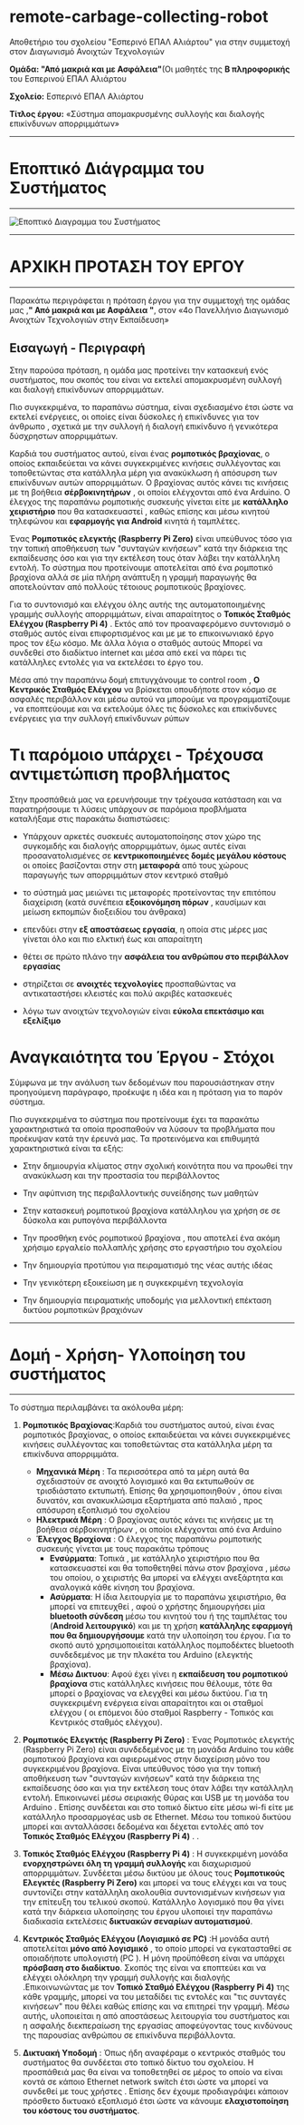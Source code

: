 # remote-carbage-collecting-robot
Αποθετήριο του σχολείου "Εσπερινό ΕΠΑΛ Αλιάρτου" για στην συμμετοχή στον Διαγωνισμό Ανοιχτών Τεχνολογιών

**Ομάδα:  "Από μακριά και με Ασφάλεια"**(Οι μαθητές της **Β πληροφορικής** του Εσπερινού ΕΠΑΛ Αλιάρτου 

**Σχολείο:** Εσπερινό ΕΠΑΛ Αλιάρτου

**Τίτλος έργου:** «Σύστημα απομακρυσμένης συλλογής και διαλογής επικίνδυνων απορριμμάτων»

______

# Εποπτικό Διάγραμμα του Συστήματος

___

![Εποπτικό Διαγραμμα του Συστήματος](images/ELLAK-2-remote-carbage-colecting-robot-BLOCK-diagram-1.jpg)

______

# ΑΡΧΙΚΗ ΠΡΟΤΑΣΗ ΤΟΥ ΕΡΓΟΥ

___

Παρακάτω περιγράφεται η πρόταση έργου για την συμμετοχή της ομάδας μας ,**" Από μακριά και με Ασφάλεια "**, στον «4ο Πανελλήνιο Διαγωνισμό Ανοιχτών Τεχνολογιών στην Εκπαίδευση»

## Εισαγωγή - Περιγραφή

Στην παρούσα πρόταση, η ομάδα μας προτείνει την κατασκευή ενός συστήματος, που σκοπός του είναι να εκτελεί απομακρυσμένη συλλογή και διαλογή επικίνδυνων απορριμμάτων.

Πιο συγκεκριμένα, το παραπάνω σύστημα,  είναι σχεδιασμένο έτσι ώστε  να εκτελεί ενέργειες,  οι οποίες είναι δύσκολες ή επικίνδυνες για τον άνθρωπο ,  σχετικά με την συλλογή  ή  διαλογή   επικίνδυνο ή γενικότερα δύσχρηστων  απορριμμάτων.

Καρδιά του συστήματος αυτού,   είναι ένας **ρομποτικός βραχίονας**,  ο οποίος εκπαιδεύεται να κάνει συγκεκριμένες κινήσεις συλλέγοντας και τοποθετώντας στα κατάλληλα μέρη για ανακύκλωση ή  απόσυρση   των επικίνδυνων αυτών απορριμμάτων.  Ο βραχίονας αυτός κάνει τις κινήσεις  με τη βοήθεια  **σέρβοκινητήρων** ,  οι οποίοι ελέγχονται από ένα Arduino. Ο έλεγχος της παραπάνω ρομποτικής συσκευής γίνεται είτε με **κατάλληλο χειριστήριο** που θα κατασκευαστεί , καθώς επίσης και μέσω κινητού τηλεφώνου και **εφαρμογής για Android**  κινητά ή ταμπλέτες.  

Ένας **Ρομποτικός ελεγκτής (Raspberry Pi Zero)**  είναι υπεύθυνος τόσο για την τοπική αποθήκευση των "συνταγών κινήσεων" κατά την διάρκεια της εκπαίδευσης  όσο και για την εκτέλεση τους όταν λάβει την κατάλληλη εντολή. Το σύστημα που προτείνουμε αποτελείται από ένα ρομποτικό βραχίονα αλλά σε μία πλήρη ανάπτυξη η γραμμή παραγωγής θα αποτελούνταν από πολλούς τέτοιους ρομποτικούς βραχίονες. 

Για το συντονισμό και ελέγχου όλης αυτής της αυτοματοποιημένης γραμμής συλλογής απορριμμάτων, είναι απαραίτητος ο  **Τοπικός Σταθμός Ελέγχου (Raspberry Pi 4)** .  Εκτός από τον προαναφερόμενο συντονισμό ο σταθμός αυτός είναι επιφορτισμένος και με  με το επικοινωνιακό έργο προς τον έξω κόσμο. Με άλλα λόγια ο σταθμός αυτούς Μπορεί να συνδεθεί στο διαδίκτυο internet και μέσα από εκεί να πάρει τις κατάλληλες εντολές για να εκτελέσει το έργο του.

Μέσα από την παραπάνω  δομή επιτυγχάνουμε το control room , **Ο Κεντρικός Σταθμός Ελέγχου**  να βρίσκεται οπουδήποτε στον κόσμο  σε ασφαλές περιβάλλον και μέσω αυτού  να μπορούμε να προγραμματίζουμε , να εποπτεύουμε  και να εκτελούμε όλες τις δύσκολες και επικίνδυνες ενέργειες  για την συλλογή επικίνδυνων ρύπων


# Τι παρόμοιο υπάρχει - Τρέχουσα αντιμετώπιση προβλήματος

Στην προσπάθειά μας να ερευνήσουμε την τρέχουσα κατάσταση και να παρατηρήσουμε τι λύσεις υπάρχουν σε παρόμοια προβλήματα καταλήξαμε στις παρακάτω διαπιστώσεις:

-  Υπάρχουν αρκετές συσκευές αυτοματοποίησης στον χώρο της συγκομιδής και διαλογής  απορριμμάτων,  όμως αυτές είναι προσανατολισμένες σε  **κεντρικοποιημένες  δομές μεγάλου κόστους** οι οποίες βασίζονται στην στη  **μεταφορά** από τους χώρους παραγωγής των απορριμμάτων στον κεντρικό σταθμό

-   το σύστημά μας μειώνει τις μεταφορές προτείνοντας την επιτόπου διαχείριση (κατά συνέπεια  **εξοικονόμηση πόρων** , καυσίμων και μείωση εκπομπών διοξειδίου του άνθρακα)

-    επενδύει στην  **εξ αποστάσεως εργασία**,  η οποία στις μέρες μας  γίνεται όλο και πιο ελκτική έως και απαραίτητη

-    θέτει σε πρώτο πλάνο την  **ασφάλεια του ανθρώπου  στο περιβάλλον εργασίας**

-    στηρίζεται σε  **ανοιχτές τεχνολογίες**  προσπαθώντας να αντικαταστήσει κλειστές και πολύ ακριβές κατασκευές

-    λόγω των ανοιχτών τεχνολογιών είναι  **εύκολα επεκτάσιμο και εξελίξιμο**

# Αναγκαιότητα του Έργου - Στόχοι

Σύμφωνα με την ανάλυση των δεδομένων που παρουσιάστηκαν στην προηγούμενη παράγραφο, προέκυψε η ιδέα και η πρόταση για το παρόν σύστημα.

Πιο συγκεκριμένα το σύστημα που προτείνουμε έχει τα παρακάτω χαρακτηριστικά τα οποία προσπαθούν να λύσουν τα προβλήματα που προέκυψαν κατά την έρευνά μας. Τα προτεινόμενα και επιθυμητά χαρακτηριστικά είναι τα εξής:

 - Στην δημιουργία  κλίματος  στην σχολική κοινότητα που να προωθεί την ανακύκλωση και την προστασία του περιβάλλοντος
- Την αφύπνιση  της περιβαλλοντικής συνείδησης των μαθητών

- Στην κατασκευή ρομποτικού βραχίονα κατάλληλου για χρήση σε σε δύσκολα και ρυπογόνα περιβάλλοντα

- Την προσθήκη ενός ρομποτικού βραχίονα ,  που αποτελεί ένα ακόμη χρήσιμο εργαλείο πολλαπλής χρήσης  στο εργαστήριο του σχολείου

- Την δημιουργία προτύπου για πειραματισμό της νέας αυτής ιδέας

- Την γενικότερη εξοικείωση με η συγκεκριμένη τεχνολογία

- Την δημιουργία πειραματικής υποδομής για μελλοντική επέκταση δικτύου ρομποτικών βραχιόνων  

---

# Δομή - Χρήση- Υλοποίηση του συστήματος

---

Το σύστημα περιλαμβάνει τα ακόλουθα μέρη:

1. **Ρομποτικός Βραχίονας**:Καρδιά του συστήματος αυτού, είναι ένας ρομποτικός βραχίονας, ο οποίος εκπαιδεύεται να κάνει συγκεκριμένες κινήσεις συλλέγοντας και τοποθετώντας στα κατάλληλα μέρη  τα επικίνδυνα  απορριμμάτα. 
	- **Μηχανικά Μέρη** : Τα περισσότερα από τα μέρη αυτά θα σχεδιαστούν σε ανοιχτό λογισμικό και θα εκτυπωθούν σε τρισδιάστατο εκτυπωτή.  Επίσης θα χρησιμοποιηθούν ,  όπου είναι δυνατόν, και ανακυκλώσιμα εξαρτήματα από παλαιό , προς απόσυρση εξοπλισμό του σχολείου
	- **Ηλεκτρικά Μέρη** : Ο βραχίονας αυτός κάνει τις κινήσεις με τη βοήθεια σέρβοκινητήρων , οι οποίοι ελέγχονται από ένα Arduino
	- **Έλεγχος Βραχίονα** : Ο έλεγχος της παραπάνω ρομποτικής συσκευής γίνεται με τους παρακάτω τρόπους
		-  **Ενσύρματα**: Τοπικά , με κατάλληλο χειριστήριο που θα κατασκευαστεί  και θα τοποθετηθεί πάνω στον βραχίονα , μέσω του οποίου, ο χειριστής θα μπορεί να ελέγχει ανεξάρτητα  και αναλογικά  κάθε κίνηση του βραχίονα. 
		-  **Ασύρματα**: Η ίδια λειτουργία με το παραπάνω χειριστήριο,  θα μπορεί να επιτευχθεί , αφού ο χρήστης δημιουργήσει μία **bluetooth σύνδεση** μέσω του κινητού του ή της ταμπλέτας του (**Android λειτουργικό**) και με τη χρήση **κατάλληλης εφαρμογή που θα δημιουργήσουμε**  κατά την υλοποίηση του έργου.  Για το σκοπό αυτό χρησιμοποιείται κατάλληλος πομποδέκτες bluetooth συνδεδεμένος με την πλακέτα του Arduino (ελεγκτής βραχίονα).
		-  **Μέσω Δικτυου**: Αφού έχει γίνει η **εκπαίδευση του ρομποτικού βραχίονα** στις κατάλληλες κινήσεις που θέλουμε,  τότε θα μπορεί ο βραχίονας να ελεγχθεί και μέσω δικτύου. Για τη συγκεκριμένη ενέργεια είναι απαραίτητοι  και οι σταθμοί ελέγχου ( οι επόμενοι δύο σταθμοί Raspberry - Τοπικός και Κεντρικός σταθμός ελέγχου).
2. **Ρομποτικός Ελεγκτής (Raspberry Pi Zero)** : Ένας Ρομποτικός ελεγκτής (Raspberry Pi Zero) είναι συνδεδεμένος με τη μονάδα Arduino του κάθε ρομποτικού βραχίονα  και αφιερωμένος στην διαχείριση μόνο του συγκεκριμένου βραχίονα. Είναι υπεύθυνος τόσο για την τοπική αποθήκευση των "συνταγών κινήσεων" κατά την διάρκεια της εκπαίδευσης όσο και για την εκτέλεση τους όταν λάβει την κατάλληλη εντολή.  Επικοινωνεί μέσω σειριακής Θύρας και USB   με τη μονάδα του Arduino . Επίσης συνδέεται και στο τοπικό δίκτυο  είτε μέσω wi-fi  είτε με κατάλληλο προσαρμογέας usb σε Ethernet.  Μέσω του τοπικού δικτύου μπορεί και ανταλλάσσει δεδομένα και δέχεται εντολές από τον **Τοπικός Σταθμός Ελέγχου (Raspberry Pi 4)** . . 
3. **Τοπικός Σταθμός Ελέγχου (Raspberry Pi 4)** : Η συγκεκριμένη μονάδα **ενορχηστρώνει όλη τη γραμμή συλλογής** και διαχωρισμού απορριμμάτων. Συνδέεται μέσω δικτύου με όλους τους **Ρομποτικούς Ελεγκτές (Raspberry Pi Zero)**   και μπορεί να τους ελέγχει και να τους συντονίζει  στην κατάλληλη ακολουθία  συντονισμένων κινήσεων για την επίτευξη του τελικού σκοπού. Κατάλληλο λογισμικό  που θα γίνει κατά την διάρκεια υλοποίησης του έργου  υλοποιεί την παραπάνω διαδικασία  εκτελέσεις  **δικτυακών σεναρίων  αυτοματισμού**.

4. **Κεντρικός Σταθμός Ελέγχου (Λογισμικό σε PC)** :Η μονάδα αυτή αποτελείται **μόνο από λογισμικό** , το οποίο μπορεί να εγκατασταθεί σε οποιαδήποτε  υπολογιστή  (PC ).  Η μόνη προϋπόθεση  είναι να υπάρχει **πρόσβαση στο διαδίκτυο**.  Σκοπός της είναι να εποπτεύει  και να ελέγχει ολόκληρη την γραμμή συλλογής και διαλογής .Επικοινωνώντας με τον **Τοπικό Σταθμό Ελέγχου (Raspberry Pi 4)**  της κάθε γραμμής,  μπορεί να του μεταδίδει τις εντολές και "τις συνταγές  κινήσεων"  που θέλει καθώς επίσης και να επιτηρεί την γραμμή. Μέσω αυτής,  υλοποιείται η από αποστάσεως  λειτουργία του συστήματος και η ασφαλής  διεκπεραίωση της εργασίας  αποφεύγοντας τους κινδύνους της παρουσίας ανθρώπου σε επικίνδυνα περιβάλλοντα.
5. **Δικτυακή Υποδομή** : Όπως ήδη αναφέραμε ο κεντρικός σταθμός του συστήματος θα συνδέεται στο τοπικό δίκτυο του σχολείου. Η προσπάθειά μας θα είναι να τοποθετηθεί σε μέρος το οποίο να είναι κοντά σε κάποιο Ethernet network switch έτσι ώστε να μπορεί να συνδεθεί με τους χρήστες . Επίσης δεν έχουμε προδιαγράψει κάποιον πρόσθετο δικτυακό εξοπλισμό έτσι ώστε να κάνουμε **ελαχιστοποίηση του κόστους του συστήματος**.
